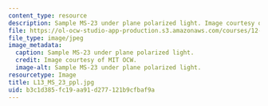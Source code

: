 ```yaml
---
content_type: resource
description: Sample MS-23 under plane polarized light. Image courtesy of MIT OCW.
file: https://ol-ocw-studio-app-production.s3.amazonaws.com/courses/12-109-petrology-fall-2005/b3c1d385fc19aa91d277121b9cfbaf9a_L13_MS_23_ppl.jpg
file_type: image/jpeg
image_metadata:
  caption: Sample MS-23 under plane polarized light.
  credit: Image courtesy of MIT OCW.
  image-alt: Sample MS-23 under plane polarized light.
resourcetype: Image
title: L13_MS_23_ppl.jpg
uid: b3c1d385-fc19-aa91-d277-121b9cfbaf9a
---
```

